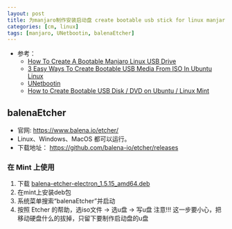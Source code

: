 ```yaml
---
layout: post
title: 为manjaro制作安装启动盘 create bootable usb stick for linux manjaro
categories: [cm, linux]
tags: [manjaro, UNetbootin, balenaEtcher]
---
```


* 参考： 
  * [How To Create A Bootable Manjaro Linux USB Drive](http://dailylinuxuser.com/2018/09/how-to-create-a-bootable-manjaro-linux-usb-drive.html)
  * [3 Easy Ways To Create Bootable USB Media From ISO In Ubuntu Linux](https://fossbytes.com/create-bootable-usb-media-from-iso-ubuntu/)
  * [UNetbootin](https://unetbootin.github.io/)
  * [How to Create Bootable USB Disk / DVD on Ubuntu / Linux Mint](https://www.linuxtechi.com/create-bootable-usb-disk-dvd-ubuntu-linux-mint/)



## balenaEtcher

* 官网: <https://www.balena.io/etcher/>
* Linux、Windows、MacOS 都可以运行。
* 下载地址： <https://github.com/balena-io/etcher/releases>


### 在 Mint 上使用

1. 下载 [balena-etcher-electron_1.5.15_amd64.deb](https://github.com/balena-io/etcher/releases/download/v1.5.15/balena-etcher-electron_1.5.15_amd64.deb)
1. 在mint上安装deb包
1. 系统菜单搜索“balenaEtcher”并启动
1. 按照 Etcher 的帮助，选iso文件 -\> 选u盘 -\> 写u盘 
    注意!!! 这一步要小心，把移动硬盘什么的拔掉，只留下要制作启动盘的u盘








